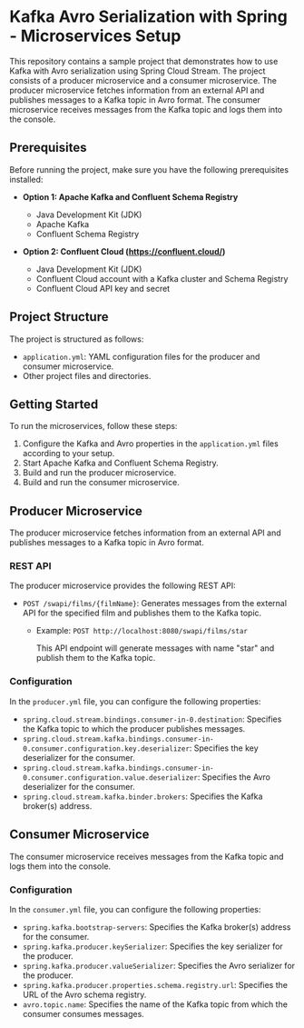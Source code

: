 
# Kafka Avro Serialization with Spring - Microservices Setup

This repository contains a sample project that demonstrates how to use Kafka with Avro serialization using Spring Cloud Stream. The project consists of a producer microservice and a consumer microservice. The producer microservice fetches information from an external API and publishes messages to a Kafka topic in Avro format. The consumer microservice receives messages from the Kafka topic and logs them into the console.

## Prerequisites

Before running the project, make sure you have the following prerequisites installed:

-   **Option 1: Apache Kafka and Confluent Schema Registry**

    -   Java Development Kit (JDK)
    -   Apache Kafka
    -   Confluent Schema Registry
-   **Option 2: Confluent Cloud (https://confluent.cloud/)**

    -   Java Development Kit (JDK)
    -   Confluent Cloud account with a Kafka cluster and Schema Registry
    -   Confluent Cloud API key and secret

## Project Structure

The project is structured as follows:

-   `application.yml`: YAML configuration files for the producer and consumer microservice.
-   Other project files and directories.

## Getting Started

To run the microservices, follow these steps:

1.  Configure the Kafka and Avro properties in the `application.yml` files according to your setup.
2.  Start Apache Kafka and Confluent Schema Registry.
3.  Build and run the producer microservice.
4.  Build and run the consumer microservice.

## Producer Microservice

The producer microservice fetches information from an external API and publishes messages to a Kafka topic in Avro format.

### REST API

The producer microservice provides the following REST API:

-   `POST /swapi/films/{filmName}`: Generates messages from the external API for the specified film and publishes them to the Kafka topic.

    -   Example: `POST http://localhost:8080/swapi/films/star`

        This API endpoint will generate messages with name "star" and publish them to the Kafka topic.


### Configuration

In the `producer.yml` file, you can configure the following properties:

-   `spring.cloud.stream.bindings.consumer-in-0.destination`: Specifies the Kafka topic to which the producer publishes messages.
-   `spring.cloud.stream.kafka.bindings.consumer-in-0.consumer.configuration.key.deserializer`: Specifies the key deserializer for the consumer.
-   `spring.cloud.stream.kafka.bindings.consumer-in-0.consumer.configuration.value.deserializer`: Specifies the Avro deserializer for the consumer.
-   `spring.cloud.stream.kafka.binder.brokers`: Specifies the Kafka broker(s) address.

## Consumer Microservice

The consumer microservice receives messages from the Kafka topic and logs them into the console.

### Configuration

In the `consumer.yml` file, you can configure the following properties:

-   `spring.kafka.bootstrap-servers`: Specifies the Kafka broker(s) address for the consumer.
-   `spring.kafka.producer.keySerializer`: Specifies the key serializer for the producer.
-   `spring.kafka.producer.valueSerializer`: Specifies the Avro serializer for the producer.
-   `spring.kafka.producer.properties.schema.registry.url`: Specifies the URL of the Avro schema registry.
-   `avro.topic.name`: Specifies the name of the Kafka topic from which the consumer consumes messages.
